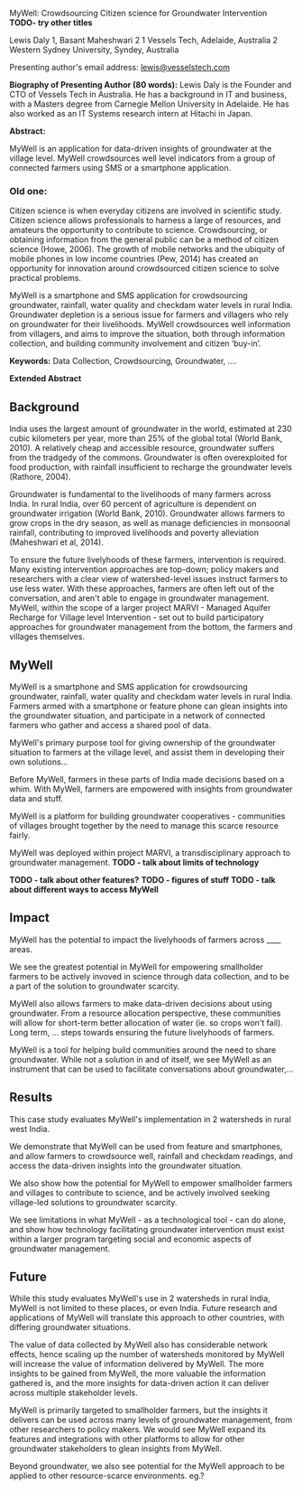 
MyWell: Crowdsourcing Citizen science for Groundwater Intervention
__TODO- try other titles__

Lewis Daly 1, Basant Maheshwari 2
1 Vessels Tech, Adelaide, Australia
2 Western Sydney University, Syndey, Australia

Presenting author's email address: lewis@vesselstech.com

**Biography of Presenting Author (80 words):**
Lewis Daly is the Founder and CTO of Vessels Tech in Australia. He has a background in IT and business, with a Masters degree from Carnegie Mellon University in Adelaide. He has also worked as an IT Systems research intern at Hitachi in Japan.

**Abstract:**

MyWell is an application for data-driven insights of groundwater at the village level. MyWell crowdsources well level indicators from a group of connected farmers using SMS or a smartphone application.

### Old one:

Citizen science is when everyday citizens are involved in scientific study. Citizen science allows professionals to harness a large of resources, and amateurs the opportunity to contribute to science. Crowdsourcing, or obtaining information from the general public can be a method of citizen science (Howe, 2006). The growth of mobile networks and the ubiquity of mobile phones in low income countries (Pew, 2014) has created an opportunity for innovation around crowdsourced citizen science to solve practical problems.

MyWell is a smartphone and SMS application for crowdsourcing groundwater, rainfall, water quality and checkdam water levels in rural India. Groundwater depletion is a serious issue for farmers and villagers who rely on groundwater for their livelihoods. MyWell crowdsources well information from villagers, and aims to improve the situation, both through information collection, and building community involvement and citizen ‘buy-in’.

**Keywords:**
Data Collection, Crowdsourcing, Groundwater, ....


**Extended Abstract**

## Background

India uses the largest amount of groundwater in the world, estimated at 230 cubic kilometers per year, more than 25% of the global total (World Bank, 2010). A relatively cheap and accessible resource, groundwater suffers from the tradgedy of the commons. Groundwater is often overexploited for food production, with rainfall insufficient to recharge the groundwater levels (Rathore, 2004).

Groundwater is fundamental to the livelihoods of many farmers across India. In rural India, over 60 percent of agriculture is dependent on groundwater irrigation (World Bank, 2010). Groundwater allows farmers to grow crops in the dry season, as well as manage deficiencies in monsoonal rainfall, contributing to improved livelihoods and poverty alleviation (Maheshwari et al, 2014).

To ensure the future livelyhoods of these farmers, intervention is required. Many existing intervention approaches are top-down; policy makers and researchers with a clear view of watershed-level issues instruct farmers to use less water. With these approaches, farmers are often left out of the conversation, and aren't able to engage in groundwater management. MyWell, within the scope of a larger project MARVI - Managed Aquifer Recharge for Village level Intervention - set out to build participatory approaches for groundwater management from the bottom, the farmers and villages themselves.


## MyWell

MyWell is a smartphone and SMS application for crowdsourcing groundwater, rainfall, water quality and checkdam water levels in rural India. Farmers armed with a smartphone or feature phone can glean insights into the groundwater situation, and participate in a network of connected farmers who gather and access a shared pool of data.

MyWell's primary purpose tool for giving ownership of the groundwater situation to farmers at the village level, and assist them in developing their own solutions...

Before MyWell, farmers in these parts of India made decisions based on a whim. With MyWell, farmers are empowered with insights from groundwater data and stuff.

MyWell is a platform for building groundwater cooperatives - communities of villages brought together by the need to manage this scarce resource fairly.

MyWell was deployed within project MARVI, a transdisciplinary approach to groundwater management. __TODO - talk about limits of technology__

__TODO - talk about other features?__
__TODO - figures of stuff__
__TODO - talk about different ways to access MyWell__


## Impact

MyWell has the potential to impact the livelyhoods of farmers across ____ areas.

We see the greatest potential in MyWell for empowering smallholder farmers to be actively invoved in science through data collection, and to be a part of the solution to groundwater scarcity.

MyWell also allows farmers to make data-driven decisions about using groundwater. From a resource allocation perspective, these communities will allow for short-term better allocation of water (ie. so crops won't fail). Long term, ... steps towards ensuring the future livelyhoods of farmers.

MyWell is a tool for helping build communities around the need to share groundwater. While not a solution in and of itself, we see MyWell as an instrument that can be used to facilitate conversations about groundwater,...


## Results

This case study evaluates MyWell's implementation in 2 watersheds in rural west India.

We demonstrate that MyWell can be used from feature and smartphones, and allow farmers to crowdsource well, rainfall and checkdam readings, and access the data-driven insights into the groundwater situation.

We also show how the potential for MyWell to empower smallholder farmers and villages to contribute to science, and be actively involved seeking village-led solutions to groundwater scarcity.

We see limitations in what MyWell - as a technological tool - can do alone, and show how technology facilitating groundwater intervention must exist within a larger program targeting social and economic aspects of groundwater management.


## Future

While this study evaluates MyWell's use in 2 watersheds in rural India, MyWell is not limited to these places, or even India. Future research and applications of MyWell will translate this approach to other countries, with differing groundwater situations.

The value of data collected by MyWell also has considerable network effects, hence scaling up the number of watersheds monitored by MyWell will increase the value of information delivered by MyWell. The more insights to be gained from MyWell, the more valuable the information gathered is, and the more insights for data-driven action it can deliver across multiple stakeholder levels.

MyWell is primarily targeted to smallholder farmers, but the insights it delivers can be used across many levels of groundwater management, from other researchers to policy makers. We would see MyWell expand its features and integrations with other platforms to allow for other groundwater stakeholders to glean insights from MyWell.

Beyond groundwater, we also see potential for the MyWell approach to be applied to other resource-scarce environments. eg.?
